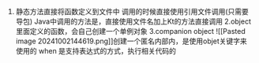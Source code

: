 1. 静态方法直接将函数定义到文件中
 调用的时候直接使用引用文件调用(只需要导包)
 Java中调用的方法是，直接使用文件名加上Kt的方法直接调用
2.object 里面定义的函数，会自己创建一个单例对象
3.companion object 
![[Pasted image 20241002144619.png]]创建一个匿名内部内，是使用objet关键字来使用的
when 是支持表达式的方式，执行相关代码的

